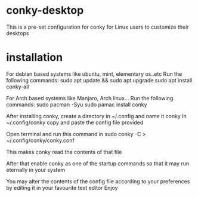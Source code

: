 # conky-desktop
This is a pre-set configuration for conky for Linux users to customize their desktops

# installation

For debian based systems like ubuntu, mint, elementary os..etc
Run the following commands:
  sudo apt update && sudo apt upgrade
  sudo apt install conky-all

For Arch based systems like Manjaro, Arch linux...
Run the following commands:
  sudo pacman -Syu
  sudo pamac install conky
  
 After installing conky, create a directory in ~/.config and name it conky
 In ~/.config/conky copy and paste the config file provided
 
 Open terminal and run this command in sudo
   conky -C > ~/.config/conky/conky.conf
   
  This makes conky read the contents of that file
  
  After that enable conky as one of the startup commands so that it may run eternally in your system
  
  You may alter the contents of the config file according to your preferences by editing it in your favourite text editor
  Enjoy
  
